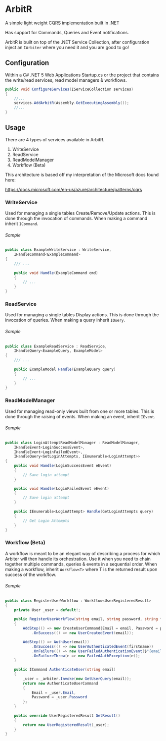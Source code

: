 # ArbitR
A simple light weight CQRS implementation built in .NET

Has support for Commands, Queries and Event notifications.

ArbitR is built on top of the .NET Service Collection, after configuration inject an `IArbiter` where you need it and you are good to go!

## Configuration
Within a C# .NET 5 Web Applications Startup.cs or the project that contains the write/read services, read model managers & workflows.
```c#
public void ConfigureServices(IServiceCollection services)
{
    //...
    services.AddArbitR(Assembly.GetExecutingAssembly());
    //...
}
```

## Usage
There are 4 types of services available in ArbitR.
1. WriteService
2. ReadService
3. ReadModelManager
4. Workflow (Beta)

This architecture is based off my interpretation of the Microsoft docs found here: 

https://docs.microsoft.com/en-us/azure/architecture/patterns/cqrs

### WriteService
Used for managing a single tables Create/Remove/Update actions. This is done through the invocation of commands. When making a command inherit `ICommand`.

###### Sample
```c#
public class ExampleWriteService : WriteService,
    IHandleCommand<ExampleCommand>
{
    /// ...
    
    public void Handle(ExampleCommand cmd)
    {
        // ...
    }
}
```

### ReadService
Used for managing a single tables Display actions. This is done through the invocation of queries. When making a query inherit `IQuery`.

###### Sample
```c#
public class ExampleReadService : ReadService,
    IHandleQuery<ExampleQuery, ExampleModel>
{
    /// ...
    
    public ExampleModel Handle(ExampleQuery query)
    {
        // ...
    }
}
```

### ReadModelManager
Used for managing read-only views built from one or more tables. This is done through the raising of events. When making an event, inherit `IEvent`.

###### Sample
```c#
public class LoginAttemptReadModelManager : ReadModelManager,
    IHandleEvent<LoginSuccessEvent>,
    IHandleEvent<LoginFailedEvent>,
    IHandleQuery<GetLoginAttempts, IEnumerable<LoginAttempt>>
{
    public void Handle(LoginSuccessEvent eEvent)
    {
        // Save login attempt
    }

    public void Handle(LoginFailedEvent eEvent)
    {
        // Save login attempt
    }
    
    public IEnumerable<LoginAttempt> Handle(GetLoginAttempts query)
    {
        // Get Login Attempts
    }
}
```

### Workflow (Beta)
A workflow is meant to be an elegant way of describing a process for which Arbiter will then handle its orchestration.
Use it when you need to chain together multiple commands, queries & events in a sequential order.
When making a workflow, inherit `Workflow<T>` where T is the returned result upon success of the workflow.
###### Sample
```c#
public class RegisterUserWorkflow : Workflow<UserRegisteredResult>
{
    private User _user = default!;
    
    public RegisterUserWorkflow(string email, string password, string firstname, string surname)
    {
        AddStep(() => new CreateUserCommand{Email = email, Password = password, Firstname = firstname, Surname = surname})
            .OnSuccess(() => new UserCreatedEvent(email));

        AddStep(() => AuthUser(email))
            .OnSuccess(() => new UserAuthenticatedEvent(firstname))
            .OnFailure(() => new UserFailedAuthenticationEvent($"{email} failed Authentication!"))
            .OnFailureThrow(e => new FailedAuthException(e));
    }
    
    public ICommand AuthenticateUser(string email)
    {
        _user = _arbiter.Invoke(new GetUserQuery(email));
        return new AuthenticateUserCommand
        {
            Email = _user.Email,
            Password = _user.Password
        };
    }
    
    public override UserRegisteredResult GetResult()
    {
        return new UserRegisteredResult(_user);
    }
}
```